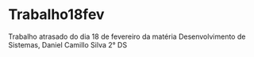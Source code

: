 # Trabalho18fev
Trabalho atrasado do dia 18 de fevereiro da matéria Desenvolvimento de Sistemas, Daniel Camillo Silva 2° DS
